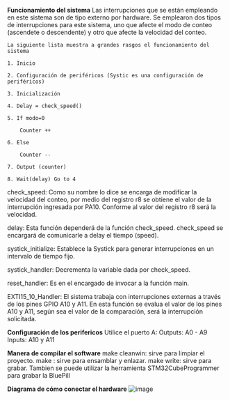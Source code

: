 **Funcionamiento del sistema**
Las interrupciones que se están empleando en este sistema son de tipo externo por hardware. Se emplearon dos tipos de interrupciones para este sistema, uno que afecte el modo de conteo (ascendete o descendente) y otro que afecte la velocidad del conteo. 

	La siguiente lista muestra a grandes rasgos el funcionamiento del sistema

    1. Inicio

	2. Configuración de periféricos (Systic es una configuración de periféricos)

	3. Inicialización

	4. Delay = check_speed()

	5. If modo=0

	    Counter ++

	6. Else 

	    Counter --

	7. Output (counter)

	8. Wait(delay) Go to 4



check_speed:
Como su nombre lo dice se encarga de modificar la velocidad del conteo, por medio del  registro r8 se obtiene el valor de la interrupción ingresada por PA10. Conforme al valor del registro r8 será la velocidad. 

delay:
Esta función dependerá de la función check_speed. check_speed se encargará de comunicarle a delay el tiempo (speed).

systick_initialize:
Establece la Systick  para generar interrupciones en un intervalo de tiempo fijo.

systick_handler:
Decrementa la variable dada por check_speed.

reset_handler:
Es en el encargado de invocar a la función main.

EXTI15_10_Handler:
El sistema trabaja con interrupciones externas a través de los pines GPIO A10 y A11. En esta función se evalua el valor de los pines A10 y A11, según sea el valor de la comparación, será la interrupción solicitada. 

**Configuración de los perifericos**
Utilice el puerto A:
Outputs: A0 - A9  
Inputs: A10 y A11

**Manera de compilar el software**
make cleanwin: sirve para limpiar el proyecto.
make : sirve para ensamblar y enlazar.
make write: sirve para grabar.
Tambien se puede utilizar la herramienta STM32CubeProgrammer para grabar la BluePill

**Diagrama de cómo conectar el hardware**
![image](https://github.com/VeronicaBM7/Interrupciones/assets/126813868/b77c976e-7afb-4b84-a48a-3a4e0edfc43c)
